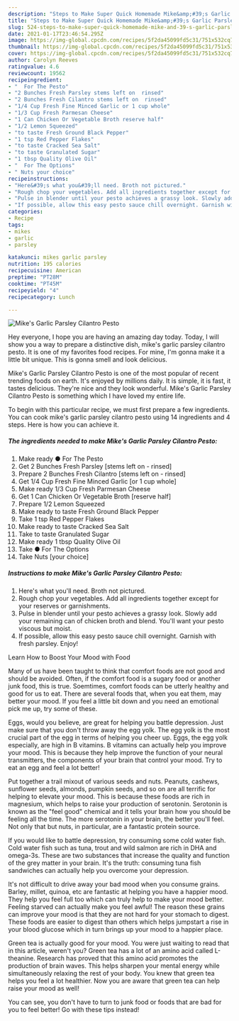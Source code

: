 ```yaml
---
description: "Steps to Make Super Quick Homemade Mike&amp;#39;s Garlic Parsley Cilantro Pesto"
title: "Steps to Make Super Quick Homemade Mike&amp;#39;s Garlic Parsley Cilantro Pesto"
slug: 524-steps-to-make-super-quick-homemade-mike-and-39-s-garlic-parsley-cilantro-pesto
date: 2021-01-17T23:46:54.295Z
image: https://img-global.cpcdn.com/recipes/5f2da45099fd5c31/751x532cq70/mikes-garlic-parsley-cilantro-pesto-recipe-main-photo.jpg
thumbnail: https://img-global.cpcdn.com/recipes/5f2da45099fd5c31/751x532cq70/mikes-garlic-parsley-cilantro-pesto-recipe-main-photo.jpg
cover: https://img-global.cpcdn.com/recipes/5f2da45099fd5c31/751x532cq70/mikes-garlic-parsley-cilantro-pesto-recipe-main-photo.jpg
author: Carolyn Reeves
ratingvalue: 4.6
reviewcount: 19562
recipeingredient:
- "  For The Pesto"
- "2 Bunches Fresh Parsley stems left on  rinsed"
- "2 Bunches Fresh Cilantro stems left on  rinsed"
- "1/4 Cup Fresh Fine Minced Garlic or 1 cup whole"
- "1/3 Cup Fresh Parmesan Cheese"
- "1 Can Chicken Or Vegetable Broth reserve half"
- "1/2 Lemon Squeezed"
- "to taste Fresh Ground Black Pepper"
- "1 tsp Red Pepper Flakes"
- "to taste Cracked Sea Salt"
- "to taste Granulated Sugar"
- "1 tbsp Quality Olive Oil"
- "  For The Options"
- " Nuts your choice"
recipeinstructions:
- "Here&#39;s what you&#39;ll need. Broth not pictured."
- "Rough chop your vegetables. Add all ingredients together except for your reserves or garnishments."
- "Pulse in blender until your pesto achieves a grassy look. Slowly add your remaining can of chicken broth and blend. You&#39;ll want your pesto viscous but moist."
- "If possible, allow this easy pesto sauce chill overnight. Garnish with fresh parsley. Enjoy!"
categories:
- Recipe
tags:
- mikes
- garlic
- parsley

katakunci: mikes garlic parsley 
nutrition: 195 calories
recipecuisine: American
preptime: "PT28M"
cooktime: "PT45M"
recipeyield: "4"
recipecategory: Lunch

---
```



![Mike&#39;s Garlic Parsley Cilantro Pesto](https://img-global.cpcdn.com/recipes/5f2da45099fd5c31/751x532cq70/mikes-garlic-parsley-cilantro-pesto-recipe-main-photo.jpg)

Hey everyone, I hope you are having an amazing day today. Today, I will show you a way to prepare a distinctive dish, mike&#39;s garlic parsley cilantro pesto. It is one of my favorites food recipes. For mine, I'm gonna make it a little bit unique. This is gonna smell and look delicious.



Mike&#39;s Garlic Parsley Cilantro Pesto is one of the most popular of recent trending foods on earth. It's enjoyed by millions daily. It is simple, it is fast, it tastes delicious. They're nice and they look wonderful. Mike&#39;s Garlic Parsley Cilantro Pesto is something which I have loved my entire life.


To begin with this particular recipe, we must first prepare a few ingredients. You can cook mike&#39;s garlic parsley cilantro pesto using 14 ingredients and 4 steps. Here is how you can achieve it.

<!--inarticleads1-->

##### The ingredients needed to make Mike&#39;s Garlic Parsley Cilantro Pesto:

1. Make ready  ● For The Pesto
1. Get 2 Bunches Fresh Parsley [stems left on - rinsed]
1. Prepare 2 Bunches Fresh Cilantro [stems left on - rinsed]
1. Get 1/4 Cup Fresh Fine Minced Garlic [or 1 cup whole]
1. Make ready 1/3 Cup Fresh Parmesan Cheese
1. Get 1 Can Chicken Or Vegetable Broth [reserve half]
1. Prepare 1/2 Lemon Squeezed
1. Make ready to taste Fresh Ground Black Pepper
1. Take 1 tsp Red Pepper Flakes
1. Make ready to taste Cracked Sea Salt
1. Take to taste Granulated Sugar
1. Make ready 1 tbsp Quality Olive Oil
1. Take  ● For The Options
1. Take  Nuts [your choice]




<!--inarticleads2-->

##### Instructions to make Mike&#39;s Garlic Parsley Cilantro Pesto:

1. Here&#39;s what you&#39;ll need. Broth not pictured.
1. Rough chop your vegetables. Add all ingredients together except for your reserves or garnishments.
1. Pulse in blender until your pesto achieves a grassy look. Slowly add your remaining can of chicken broth and blend. You&#39;ll want your pesto viscous but moist.
1. If possible, allow this easy pesto sauce chill overnight. Garnish with fresh parsley. Enjoy!




Learn How to Boost Your Mood with Food


Many of us have been taught to think that comfort foods are not good and should be avoided. Often, if the comfort food is a sugary food or another junk food, this is true. Soemtimes, comfort foods can be utterly healthy and good for us to eat. There are several foods that, when you eat them, may better your mood. If you feel a little bit down and you need an emotional pick me up, try some of these.

Eggs, would you believe, are great for helping you battle depression. Just make sure that you don't throw away the egg yolk. The egg yolk is the most crucial part of the egg in terms of helping you cheer up. Eggs, the egg yolk especially, are high in B vitamins. B vitamins can actually help you improve your mood. This is because they help improve the function of your neural transmitters, the components of your brain that control your mood. Try to eat an egg and feel a lot better!

Put together a trail mixout of various seeds and nuts. Peanuts, cashews, sunflower seeds, almonds, pumpkin seeds, and so on are all terrific for helping to elevate your mood. This is because these foods are rich in magnesium, which helps to raise your production of serotonin. Serotonin is known as the "feel good" chemical and it tells your brain how you should be feeling all the time. The more serotonin in your brain, the better you'll feel. Not only that but nuts, in particular, are a fantastic protein source.

If you would like to battle depression, try consuming some cold water fish. Cold water fish such as tuna, trout and wild salmon are rich in DHA and omega-3s. These are two substances that increase the quality and function of the grey matter in your brain. It's the truth: consuming tuna fish sandwiches can actually help you overcome your depression. 

It's not difficult to drive away your bad mood when you consume grains. Barley, millet, quinoa, etc are fantastic at helping you have a happier mood. They help you feel full too which can truly help to make your mood better. Feeling starved can actually make you feel awful! The reason these grains can improve your mood is that they are not hard for your stomach to digest. These foods are easier to digest than others which helps jumpstart a rise in your blood glucose which in turn brings up your mood to a happier place.

Green tea is actually good for your mood. You were just waiting to read that in this article, weren't you? Green tea has a lot of an amino acid called L-theanine. Research has proved that this amino acid promotes the production of brain waves. This helps sharpen your mental energy while simultaneously relaxing the rest of your body. You knew that green tea helps you feel a lot healthier. Now you are aware that green tea can help raise your mood as well!

You can see, you don't have to turn to junk food or foods that are bad for you to feel better! Go  with  these tips  instead!

